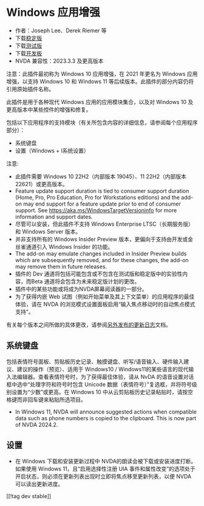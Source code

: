 # Windows 应用增强 #

* 作者：Joseph Lee、Derek Riemer 等
* 下载[稳定版][1]
* 下载[测试版][2]
* 下载[开发板][3]
* NVDA 兼容性：2023.3.3 及更高版本

注意：此插件最初称为 Windows 10 应用增强，在 2021 年更名为 Windows 应用增强，以支持 Windows 10 和 Windows
11 等后续版本。此插件的部分内容仍将引用原始插件名称。

此插件是用于各种现代 Windows 应用的应用模块集合，以及对 Windows 10 及更高版本中某些控件的增强和修复。

包括以下应用程序的支持模块（有关所包含内容的详细信息，请参阅每个应用程序部分）：

* 系统键盘
* 设置（Windows + I系统设置）

注意:

* 此插件需要 Windows 10 22H2（内部版本 19045）、11 22H2（内部版本 22621）或更高版本。
* Feature update support duration is tied to consumer support duration
  (Home, Pro, Pro Education, Pro for Workstations editions) and the add-on
  may end support for a feature update prior to end of consumer support. See
  <https://aka.ms/WindowsTargetVersioninfo> for more information and support
  dates.
* 尽管可以安装，但此插件不支持 Windows Enterprise LTSC（长期服务版）和 Windows Server 版本。
* 并非支持所有的 Windows Insider Preview 版本，更偏向于支持由开发或金丝雀通道引入 Windows Insider 的功能。
* The add-on may emulate changes included in Insider Preview builds which
  are subsequently removed, and for these changes, the add-on may remove
  them in future releases.
* 插件的 Dev 通道将包括可能包含或不包含在测试版和稳定版中的实验性内容，而Beta 通道将会包含为未来稳定版计划的更改。
* 插件中的某些功能或将成为NVDA屏幕阅读器的一部分。
* 为了获得内嵌 Web 试图（例如开始菜单及其上下文菜单）的应用程序的最佳体验，请在 NVDA
  的浏览模式设置面板启用“输入焦点移动时的自动焦点模式支持”。

有关每个版本之间所做的具体更改，请参阅[另外发布的更新日志][4]文档。

## 系统键盘

包括表情符号面板、剪贴板历史记录、触摸键盘、听写/语音输入、硬件输入建议、建议的操作（预览）、适用于 Windows10 /
Windows11的某些语言的现代输入法编辑器。查看表情符号时，为了获得最佳体验，请从 NvDA 的语音设置对话框中选中“处理字符和符号时包含
Unicode 数据（表情符号）”复选框，并将符号级别设置为“少数”或更高。在 Windows 10
中从云剪贴板历史记录粘贴时，请按空格键而非回车键来粘贴所选项目。

* In Windows 11, NVDA will announce suggested actions when compatible data
  such as phone numbers is copied to the clipboard. This is now part of NVDA
  2024.2.

## 设置

* 在 Windows 下载和安装更新过程中 NVDA的朗读会被下载或安装进度打断。
  如果使用 Windows 11，且“启用选择性注册 UIA 事件和属性改变”的选项处于开启状态，则必须在更新列表出现时立即将焦点移至更新列表，以便
  NVDA 可以读出更新进度。

[[!tag dev stable]]

[1]: https://www.nvaccess.org/addonStore/legacy?file=wintenApps

[2]: https://www.nvaccess.org/addonStore/legacy?file=wintenApps-beta

[3]: https://www.nvaccess.org/addonStore/legacy?file=wintenApps-dev

[4]: https://github.com/josephsl/wintenapps/wiki/w10changelog
